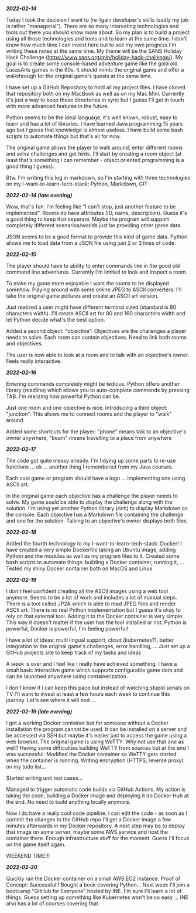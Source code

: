 ***2022-02-14***

Today I took the decision I want to (re-)gain developer's skills (sadly my job is rather "managerial"). There are so many interesting technologies and tools out there you should know more about. So my plan is to build a project using all those technologies and tools and to learn at the same time. I don't know how much time I can invest here but to see my own progress I'm writing these notes at the same time.
My theme will be the SANS Holiday Hack Challenge (https://www.sans.org/mlp/holiday-hack-challenge/). My goal is to create some console-based adventure game like the gold old LucasArts games in the 90s. It should mimic the original game and offer a walkthrough for the original game's quests at the same time. 

I have set up a GitHub Repository to hold all my project files. I have cloned that repository both on my MacBook as well as on my Mac Mini. Currently it's just a way to keep these directories in sync but I guess I'll get in touch with more advanced features in the future.

Python seems to be the ideal language, it's well known, robust, easy to learn and has a lot of libraries. I have learned Java programming 15 years ago but I guess that knowledge is almost useless. I have build some bash scripts to automate things but that's all for now.

The original game allows the player to walk around, enter different rooms and solve challenges and get hints. I'll start by creating a room object (at least that's something I can remember - object oriented programming is a good thing I guess).

Btw. I'm writing this log in markdown, so I'm starting with three technologies on my I-want-to-learn-tech-stack: Python, Markdown, GIT

***2022-02-14 (late evening)***

Wow, that's fun. I'm feeling like "I can't stop, just another feature to be implemented". Rooms do have attributes (ID, name, description). Guess it's a good thing to keep that separate. Maybe the program will support completely different scenarios/worlds just be providing other game data. 

JSON seems to be a good format to provide this kind of game data. Python allows me to load data from a JSON file using just 2 or 3 lines of code.

***2022-02-15***

The player should have to ability to enter commands like in the good old command line adventures. Currently I'm limited to look and inspect a room.

To make my game more enjoyable I want the rooms to be displayed somehow. Playing around with some online JPEG to ASCII converters. I'll take the original game pictures and create an ASCII art version.

Just realized a user might have different terminal sized (standard is 80 characters width). I'll create ASCII art for 80 and 160 characters width and let Python decide what's the best option.

Added a second object: "objective". Objectives are the challenges a player needs to solve. Each room can contain objectives. Need to link both rooms and objectives.

The user is now able to look at a room and to talk with an objective's owner. Feels really interactive.

***2022-02-16***

Entering commands completely might be tedious. Python offers another library (readline) which allows you to auto-complete commands by pressing TAB. I'm realizing how powerful Python can be.

Just one room and one objective is nice. Introducing a third object: "junction". This allows me to connect rooms and the player to "walk" around.

Added some shortcuts for the player: "phone" means talk to an objective's owner anywhere, "beam" means travelling to a place from anywhere

***2022-02-17***

The code got quite messy already. I'm tidying up some parts to re-use functions ... ok ... another thing I remembered from my Java courses.

Each cool game or program should have a logo ... implementing one using ASCII art.

In the original game each objective has a challenge the player needs to solve. My game sould be able to display the challenge along with the solution. I'm using yet another Python library (rich) to display Markdown on the console. Each objective has a Markdown file containing the challenge and one for the solution. Talking to an objective's owner displays both files.

***2022-02-18***

Added the fourth technology to my I-want-to-learn-tech-stack: Docker!
I have created a very simple Dockerfile taking an Ubuntu image, adding Python and the modules as well as my program files to it.
Created some bash scripts to automate things: building a Docker container, running it, ...
Tested my shiny Docker container both on MacOS and Linux

***2022-02-19***

I don't feel confident creating all the ASCII images using a web tool anymore. Seems to be a lot of work and includes a lot of manual steps. There is a tool called JP2A which is able to read JPEG files and render ASCII art. There is no real Python implementation but I guess it's okay to rely on that external tool. Adding it to the Docker container is very simple. This way it doesn't matter if the user has the tool installed or not.
Python is powerful, Docker is powerful, I'm feeling powerful!

I have a lot of ideas: multi lingual support, cloud (kubernetes?), better integration to the original game's challenges, error handling, ...
Just set up a GitHub projects site to keep track of my tasks and ideas

A week is over and I feel like I really have achieved something. I have a small basic interactive game which supports configurable game data and can be launched anywhere using containerization. 

I don't know if I can keep this pace but instead of watching stupid serials on TV I'll want to invest at least a few hours each week to continue this journey. Let's see where it will end ...

***2022-02-19 (late evening)***

I got a working Docker container but for someone without a Docker installation the program cannot be used. It can be installed on a server and be accessed via SSH but maybe it's easier just to access the game using a web browser. The original game is using WeTTY. Why not use that one as well? Having some difficulties building WeTTY from sources but at the end I was successful. Modified the Docker container so WeTTY gets started when the container is running. Writing encryption (HTTPS, reverse proxy) on my todo list...

Started writing unit test cases...

Managed to trigger automatic code builds via GitHub Actions. My action is taking the code, building a Docker image and deploying it do Docker Hub at the end. No need to build anything locally anymore. 

Now I do have a really cool code pipeline. I can edit the code - as soon as I commit the changes to the GitHub repo I'll get a Docker image a few minutes afterwards in my Docker repository. A next step may be to deploy that image on some server, maybe some AWS service and host the container there. Enough infrastructure stuff for the moment. Guess I'll focus on the game itself again. 

WEEKEND TIME!!!

***2022-02-20***

Quickly ran the Docker container on a small AWS EC2 instance. Proof of Concept: Successful!!
Bought a book covering Python...
Next week I'll join a bootcamp "GitHub for Everyone" hosted by INE. I'm sure I'll learn a lot of things. 
Guess setting up something like Kubernetes won't be so easy ... INE also has a lot of courses covering that 
